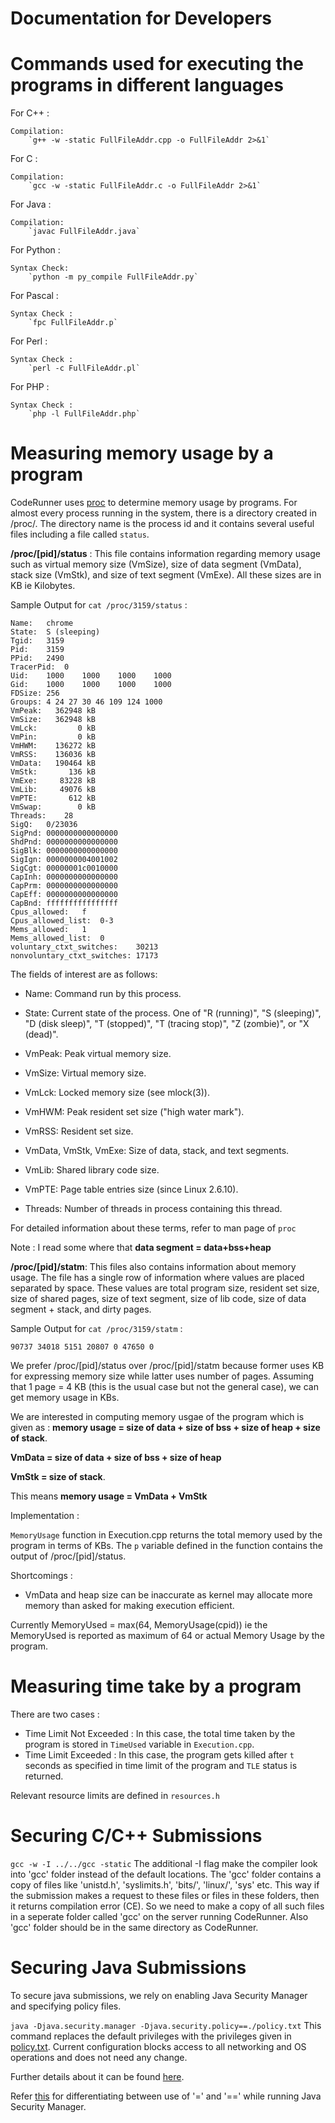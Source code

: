 Documentation for Developers
====================================

Commands used for executing the programs in different languages
===

For C++ :
    
    Compilation: 
        `g++ -w -static FullFileAddr.cpp -o FullFileAddr 2>&1`


For C :

    Compilation:
        `gcc -w -static FullFileAddr.c -o FullFileAddr 2>&1`
    

For Java :

    Compilation:
        `javac FullFileAddr.java`


For Python : 
    
    Syntax Check:
        `python -m py_compile FullFileAddr.py`


For Pascal : 

    Syntax Check : 
        `fpc FullFileAddr.p`


For Perl : 

    Syntax Check : 
        `perl -c FullFileAddr.pl`


For PHP :

    Syntax Check : 
        `php -l FullFileAddr.php`


    
Measuring memory usage by a program
===

CodeRunner uses [proc](http://serverfault.com/questions/301980/in-unix-linux-what-is-the-proc-directory-for-why-does-it-exists) to determine memory usage by programs. For almost every process running in the system, there is a directory created in /proc/. The directory name is the process id and it contains several useful files including a file called `status`.

**/proc/[pid]/status** : This file contains information regarding memory usage such as virtual memory size (VmSize), size of data segment (VmData), stack size (VmStk), and size of text segment (VmExe). All these sizes are in KB ie Kilobytes.

Sample Output for `cat /proc/3159/status` :


    Name:   chrome
    State:  S (sleeping)
    Tgid:   3159    
    Pid:    3159
    PPid:   2490
    TracerPid:  0
    Uid:    1000    1000    1000    1000
    Gid:    1000    1000    1000    1000
    FDSize: 256
    Groups: 4 24 27 30 46 109 124 1000 
    VmPeak:   362948 kB
    VmSize:   362948 kB
    VmLck:         0 kB
    VmPin:         0 kB
    VmHWM:    136272 kB
    VmRSS:    136036 kB
    VmData:   190464 kB
    VmStk:       136 kB
    VmExe:     83228 kB
    VmLib:     49076 kB
    VmPTE:       612 kB
    VmSwap:        0 kB
    Threads:    28
    SigQ:   0/23036
    SigPnd: 0000000000000000
    ShdPnd: 0000000000000000
    SigBlk: 0000000000000000
    SigIgn: 0000000004001002
    SigCgt: 00000001c0010000
    CapInh: 0000000000000000
    CapPrm: 0000000000000000
    CapEff: 0000000000000000
    CapBnd: ffffffffffffffff
    Cpus_allowed:   f
    Cpus_allowed_list:  0-3
    Mems_allowed:   1
    Mems_allowed_list:  0
    voluntary_ctxt_switches:    30213
    nonvoluntary_ctxt_switches: 17173


The fields of interest are as follows:

* Name: Command run by this process.

* State: Current state of the process.  One of "R (running)", "S
  (sleeping)", "D (disk  sleep)",  "T  (stopped)",  "T  (tracing
  stop)", "Z (zombie)", or "X (dead)".

* VmPeak: Peak virtual memory size.

* VmSize: Virtual memory size.

* VmLck: Locked memory size (see mlock(3)).

* VmHWM: Peak resident set size ("high water mark").

* VmRSS: Resident set size.

* VmData, VmStk, VmExe: Size of data, stack, and text segments.

* VmLib: Shared library code size.

* VmPTE: Page table entries size (since Linux 2.6.10).

* Threads: Number of threads in process containing this thread.

For detailed information about these terms, refer to man page of `proc`

Note : I read some where that **data segment = data+bss+heap**

**/proc/[pid]/statm**: This files also contains information about memory usage. The file has a single row of information where values are placed separated by space. These values are total program size, resident set size, size of shared pages, size of text segment, size of lib code, size of data segment + stack, and  dirty pages.

Sample Output for `cat /proc/3159/statm` :


    90737 34018 5151 20807 0 47650 0


We prefer /proc/[pid]/status over /proc/[pid]/statm because former uses KB for expressing memory size while latter uses number of pages. Assuming that 1 page = 4 KB (this is the usual case but not the general case), we can get memory usage in KBs.

We are interested in computing memory usgae of the program which is given as : **memory usage =  size of data + size of bss + size of heap + size of stack**.

**VmData = size of data + size of bss + size of heap** 

**VmStk = size of stack**.

This means **memory usage = VmData + VmStk**


Implementation :

`MemoryUsage` function in Execution.cpp returns the total memory used by the program in terms of KBs. The `p` variable defined in the function contains the output of /proc/[pid]/status.

Shortcomings : 

*   VmData and heap size can be inaccurate as kernel may allocate more memory than asked for making execution efficient.

Currently MemoryUsed = max(64, MemoryUsage(cpid)) ie the MemoryUsed is reported as maximum of 64 or actual Memory Usage by the program.


Measuring time take by a program
===
There are two cases : 

*   Time Limit Not Exceeded : In this case, the total time taken by the program is stored in `TimeUsed` variable in `Execution.cpp`.
*   Time Limit Exceeded : In this case, the program gets killed after `t` seconds as specified in time limit of the program and `TLE` status is returned.

Relevant resource limits are defined in `resources.h`



Securing C/C++ Submissions
===
 
 `gcc -w -I ../../gcc -static` The additional -I flag make the compiler look into 'gcc' folder instead of the default locations. The 'gcc' folder contains a copy of files like 'unistd.h', 'syslimits.h', 'bits/', 'linux/', 'sys' etc. This way if the submission makes a request to these files or files in these folders, then it returns compilation error (CE). So we need to make a copy of all such files in a seperate folder called 'gcc' on the server running CodeRunner. Also 'gcc' folder should be in the same directory as CodeRunner.



Securing Java Submissions
===
To secure java submissions, we rely on enabling Java Security Manager and specifying policy files. 

`java -Djava.security.manager -Djava.security.policy==./policy.txt` This command replaces the default privileges with the privileges given in [policy.txt](https://github.com/shashankkumar/CodeRunner/blob/master/policy.txt). Current configuration blocks access to all networking and OS operations and does not need any change.

Further details about it can be found [here](http://pic.dhe.ibm.com/infocenter/cicsts/v4r1/index.jsp?topic=%2Fcom.ibm.cics.ts.java.doc%2Ftopics%2Fdfhpj5u.html).

Refer [this](http://stackoverflow.com/questions/11620354/running-java-security-manager-without-the-default-java-policy-file) for differentiating between use of '=' and '==' while running Java Security Manager. 